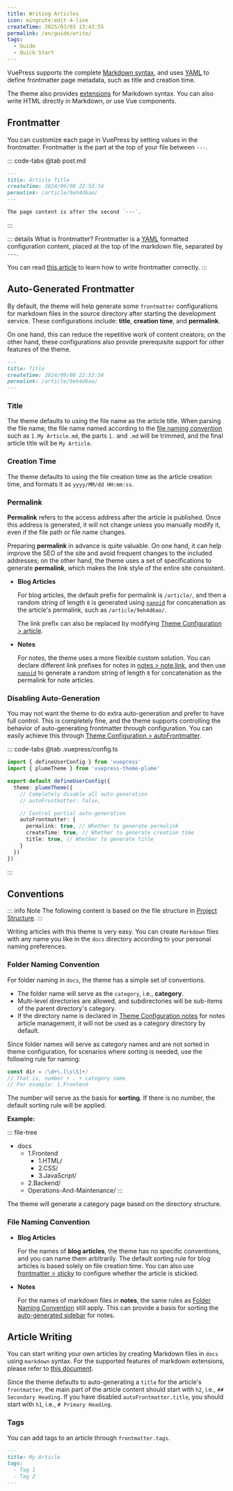 ```yaml
---
title: Writing Articles
icon: mingcute:edit-4-line
createTime: 2025/03/03 13:43:55
permalink: /en/guide/write/
tags:
  - Guide
  - Quick Start
---
```


VuePress supports the complete [Markdown syntax](./markdown/basic.md),
and uses [YAML](https://dev.to/paulasantamaria/introduction-to-yaml-125f)
to define frontmatter page metadata, such as title and creation time.

The theme also provides [extensions](./markdown/extensions.md) for Markdown syntax. You can also write HTML directly in
Markdown, or use Vue components.

## Frontmatter

You can customize each page in VuePress by setting values in the frontmatter.
Frontmatter is the part at the top of your file between `---`.

::: code-tabs
@tab post.md

```md
---
title: Article Title
createTime: 2024/09/08 22:53:34
permalink: /article/9eh4d6ao/
---

The page content is after the second `---`.
```

:::

::: details What is frontmatter?
Frontmatter is a [YAML](https://dev.to/paulasantamaria/introduction-to-yaml-125f) formatted configuration content, placed at the top of the markdown file, separated by `---`.

You can read [this article](../../../4.Tutorials/frontmatter.md) to learn how to write frontmatter correctly.
:::

## Auto-Generated Frontmatter

By default, the theme will help generate some `frontmatter` configurations for markdown files in the source directory after starting the development service.
These configurations include: **title**, **creation time**, and **permalink**.

On one hand, this can reduce the repetitive work of content creators; on the other hand, these configurations also provide prerequisite support for other features of the theme.

```md
---
title: Title
createTime: 2024/09/08 22:53:34
permalink: /article/9eh4d6ao/
---
```

### Title

The theme defaults to using the file name as the article title. When parsing the file name, the file name named according to the [file naming convention](#file-naming-convention) such as `1.My Article.md`, the parts `1.` and `.md` will be trimmed, and the final article title will be `My Article`.

### Creation Time

The theme defaults to using the file creation time as the article creation time, and formats it as `yyyy/MM/dd HH:mm:ss`.

### Permalink

**Permalink** refers to the access address after the article is published. Once this address is generated, it will not change unless you manually modify it, even if the file path or file name changes.

Preparing **permalink** in advance is quite valuable. On one hand, it can help improve the SEO of the site and avoid frequent changes to the included addresses; on the other hand, the theme uses a set of specifications to generate **permalink**, which makes the link style of the entire site consistent.

- **Blog Articles**

  For blog articles, the default prefix for permalink is `/article/`, and then a random string of length `8` is generated using [`nanoid`](https://github.com/ai/nanoid) for concatenation as the article's permalink, such as `/article/9eh4d6ao/`.

  The link prefix can also be replaced by modifying [Theme Configuration > article](../config/basic.md#article).

- **Notes**

  For notes, the theme uses a more flexible custom solution. You can declare different link prefixes for notes in [notes > note.link](../config/notes.md#configuration), and then use [`nanoid`](https://github.com/ai/nanoid) to generate a random string of length `8` for concatenation as the permalink for note articles.

### Disabling Auto-Generation

You may not want the theme to do extra auto-generation and prefer to have full control. This is completely fine, and the theme supports controlling the behavior of auto-generating frontmatter through configuration.
You can easily achieve this through [Theme Configuration > autoFrontmatter](../config/basic.md#autofrontmatter).

::: code-tabs
@tab .vuepress/config.ts

```ts
import { defineUserConfig } from 'vuepress'
import { plumeTheme } from 'vuepress-theme-plume'

export default defineUserConfig({
  theme: plumeTheme({
    // Completely disable all auto-generation
    // autoFrontmatter: false,

    // Control partial auto-generation
    autoFrontmatter: {
      permalink: true, // Whether to generate permalink
      createTime: true, // Whether to generate creation time
      title: true, // Whether to generate title
    }
  })
})
```

:::

## Conventions

::: info Note
The following content is based on the file structure in [Project Structure](./project-structure.md).
:::

Writing articles with this theme is very easy. You can create `Markdown` files with any name you like in the `docs` directory according to your personal naming preferences.

### Folder Naming Convention

For folder naming in `docs`, the theme has a simple set of conventions.

- The folder name will serve as the `category`, i.e., **category**.
- Multi-level directories are allowed, and subdirectories will be sub-items of the parent directory's category.
- If the directory name is declared in [Theme Configuration notes](../config/notes.md) for notes article management, it will not be used as a category directory by default.

Since folder names will serve as category names and are not sorted in theme configuration, for scenarios where sorting is needed, use the following rule for naming:

``` ts :no-line-numbers
const dir = /\d+\.[\s\S]+/
// That is, number + . + category name
// For example: 1.Frontend
```

The number will serve as the basis for **sorting**. If there is no number, the default sorting rule will be applied.

**Example:**

::: file-tree

- docs
  - 1.Frontend
    - 1.HTML/
    - 2.CSS/
    - 3.JavaScript/
  - 2.Backend/
  - Operations-And-Maintenance/
:::

The theme will generate a category page based on the directory structure.

### File Naming Convention

- **Blog Articles**

  For the names of **blog articles**, the theme has no specific conventions, and you can name them arbitrarily. The default sorting rule for blog articles is based solely on file creation time.
  You can also use [frontmatter > sticky](../config/frontmatter/article.md#sticky) to configure whether the article is stickied.

- **Notes**

  For the names of markdown files in **notes**, the same rules as [Folder Naming Convention](#folder-naming-convention) still apply.
  This can provide a basis for sorting the [auto-generated sidebar](../config/notes.md#auto-generated-sidebar) for notes.

## Article Writing

You can start writing your own articles by creating Markdown files in `docs` using `markdown` syntax.
For the supported features of markdown extensions, please refer to [this document](./markdown/extensions.md).

Since the theme defaults to auto-generating a `title` for the article's `frontmatter`, the main part of the article content should start with `h2`, i.e., `## Secondary Heading`. If you have disabled `autoFrontmatter.title`, you should start with `h1`, i.e., `# Primary Heading`.

### Tags

You can add tags to an article through `frontmatter.tags`.

```md
---
title: My Article
tags:
  - Tag 1
  - Tag 2
---
```
